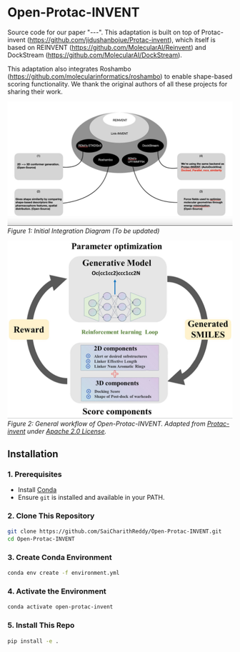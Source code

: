 # Open-Protac-INVENT
Source code for our paper "---". This adaptation is built on top of Protac-invent (https://github.com/jidushanbojue/Protac-invent), which itself is based on REINVENT (https://github.com/MolecularAI/Reinvent) and DockStream (https://github.com/MolecularAI/DockStream). 


This adaptation also integrates Roshambo (https://github.com/molecularinformatics/roshambo) to enable shape-based scoring functionality. We thank the original authors of all these projects for sharing their work.


![Architecture Overview](docs/architecture.jpg)
*Figure 1: Initial Integration Diagram (To be updated)*





![General Workflow](docs/general_workflow.jpeg)  
*Figure 2: General workflow of Open-Protac-INVENT. Adapted from [Protac-invent](https://github.com/jidushanbojue/Protac-invent) under [Apache 2.0 License](https://www.apache.org/licenses/LICENSE-2.0).*


## Installation

### 1. Prerequisites
- Install [Conda](https://docs.conda.io/en/latest/miniconda.html) 
- Ensure `git` is installed and available in your PATH.

### 2. Clone This Repository
```bash
git clone https://github.com/SaiCharithReddy/Open-Protac-INVENT.git
cd Open-Protac-INVENT
```

### 3. Create Conda Environment
```bash
conda env create -f environment.yml
```

### 4. Activate the Environment
```bash
conda activate open-protac-invent
```

### 5. Install This Repo
```bash
pip install -e .
```
